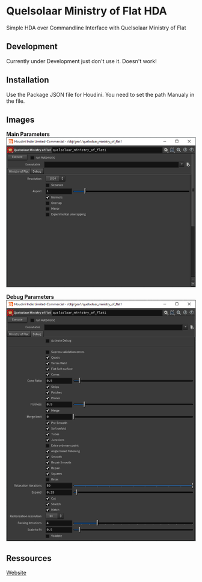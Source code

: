 # Quelsolaar Ministry of Flat HDA

Simple HDA over Commandline Interface with Quelsolaar Ministry of Flat 

## Development

Currently under Development just don't use it. Doesn't work!


## Installation

Use the Package JSON file for Houdini. 
You need to set the path Manualy in the file.

## Images

**Main Parameters**
![main](img/Ministry_of_Flat_main.png)

**Debug Parameters**
![Debug](img/Ministry_of_Flat_debug.png)


## Ressources

[Website](http://www.quelsolaar.com/ministry_of_flat/)
